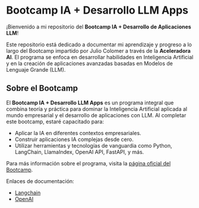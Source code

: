 # Bootcamp IA + Desarrollo LLM Apps

¡Bienvenido a mi repositorio del **Bootcamp IA + Desarrollo de Aplicaciones LLM**!

Este repositorio está dedicado a documentar mi aprendizaje y progreso a lo largo del Bootcamp impartido por Julio Colomer a través de la **Aceleradora AI**. El programa se enfoca en desarrollar habilidades en Inteligencia Artificial y en la creación de aplicaciones avanzadas basadas en Modelos de Lenguaje Grande (LLM).

## Sobre el Bootcamp

El **Bootcamp IA + Desarrollo LLM Apps** es un programa integral que combina teoría y práctica para dominar la Inteligencia Artificial aplicada al mundo empresarial y el desarrollo de aplicaciones con LLM. Al completar este bootcamp, estaré capacitado para:

- Aplicar la IA en diferentes contextos empresariales.
- Construir aplicaciones IA complejas desde cero.
- Utilizar herramientas y tecnologías de vanguardia como Python, LangChain, LlamaIndex, OpenAI API, FastAPI, y más.

Para más información sobre el programa, visita la [página oficial del Bootcamp](https://aceleradora.ai).



Enlaces de documentación:
 - [Langchain](https://python.langchain.com/v0.2/docs/introduction/)
 - [OpenAI](https://openai.com/index/openai-api/)